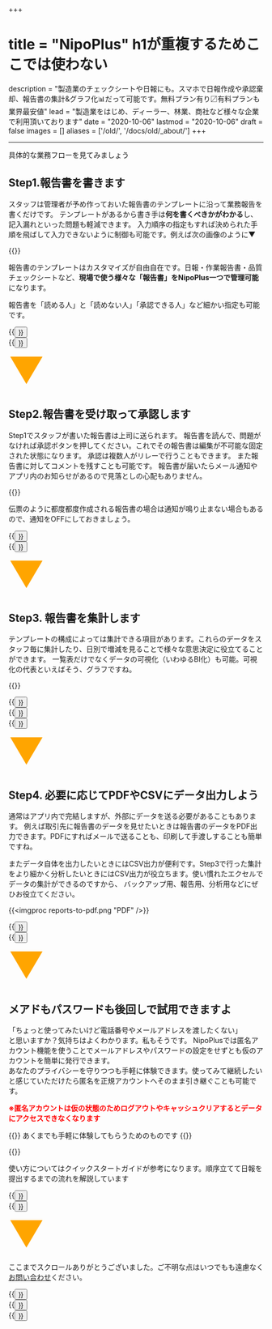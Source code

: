 +++
# title = "NipoPlus" h1が重複するためここでは使わない
description = "製造業のチェックシートや日報にも。スマホで日報作成や承認棄却、報告書の集計&グラフ化📊だって可能です。無料プラン有り〼有料プランも業界最安値"
lead = "製造業をはじめ、ディーラー、林業、商社など様々な企業で利用頂いております"
date = "2020-10-06"
lastmod = "2020-10-06"
draft = false
images = []
aliases = ['/old/', '/docs/old/_about/']
+++

---

具体的な業務フローを見てみましょう

## Step1.報告書を書きます

スタッフは管理者が予め作っておいた報告書のテンプレートに沿って業務報告を書くだけです。
テンプレートがあるから書き手は**何を書くべきかがわかる**し、記入漏れといった問題も軽減できます。
入力順序の指定もすれば決められた手順を飛ばして入力できないように制御も可能です。例えば次の画像のように▼

{{<icatch filename="input-order" msg="入力必須と 入力順指定の例" title="入力の必須が空欄の場合は日報が提出できません" fontsize="30px" alice="here" >}}

報告書のテンプレートはカスタマイズが自由自在です。日報・作業報告書・品質チェックシートなど、**現場で使う様々な「報告書」をNipoPlus一つで管理可能**になります。

報告書を「読める人」と「読めない人」「承認できる人」など細かい指定も可能です。

<div class="row justify-content-center mt-5">
<div class="col-sm-16 col-md-8">{{<button "/tips/required/" "記入・提出漏れの防止">}}</div>
<div class="col-sm-16 col-md-8">{{<button "/tips/checksheet/" "製造業の点検シート">}}</div>
</div>


<div class="text-center" style="font-size: 5em; color: orange">▼</div>

## Step2.報告書を受け取って承認します

Step1でスタッフが書いた報告書は上司に送られます。
報告書を読んで、問題がなければ承認ボタンを押してください。これでその報告書は編集が不可能な固定された状態になります。
承認は複数人がリレーで行うこともできます。
また報告書に対してコメントを残すことも可能です。
報告書が届いたらメール通知やアプリ内のお知らせがあるので見落としの心配もありません。

{{<icatch filename="report-detail" msg="承認リレー/コメ ント・通知もあるよ" title="コメントでスタッフとのコミニケーションをとることや、複数スタッフによる日報の承認リレーも利用できます。" fontsize="30px" alice="please" >}}

伝票のように都度都度作成される報告書の場合は通知が鳴り止まない場合もあるので、通知をOFFにしておきましょう。

<div class="row justify-content-center mt-5">
<div class="col-sm-16 col-md-8">{{<button "/docs/manual/read-report/_about/" "報告書を読む">}}</div>
<div class="col-sm-16 col-md-8">{{<button "/docs/manual/notice/email/" "メール通知">}}</div>
</div>

<div class="text-center" style="font-size: 5em; color: orange">▼</div>


## Step3. 報告書を集計します

テンプレートの構成によっては集計できる項目があります。これらのデータをスタッフ毎に集計したり、日別で増減を見ることで様々な意思決定に役立てることができます。
一覧表だけでなくデータの可視化（いわゆるBI化）も可能。可視化の代表といえばそう、グラフですね。

{{<icatch filename="chart" msg="日報をグラフ化して 視覚的に分析が可能" title="日報をグラフ化する" fontsize="30px" alice="here" >}}

<div class="row justify-content-center mt-5">
<div class="col-sm-16 col-md-5">{{<button "/docs/manual/analytics/chart/" "報告書のグラフ化">}}</div>
<div class="col-sm-16 col-md-5">{{<button "/tips/factory/" "P管理図の作成">}}</div>
<div class="col-sm-16 col-md-5">{{<button "/tips/progress/" "目標と進捗">}}</div>
</div>

<div class="text-center" style="font-size: 5em; color: orange">▼</div>

## Step4. 必要に応じてPDFやCSVにデータ出力しよう

通常はアプリ内で完結しますが、外部にデータを送る必要があることもあります。
例えば取引先に報告書のデータを見せたいときは報告書のデータをPDF出力できます。PDFにすればメールで送ることも、印刷して手渡しすることも簡単ですね。

またデータ自体を出力したいときにはCSV出力が便利です。Step3で行った集計をより細かく分析したいときにはCSV出力が役立ちます。使い慣れたエクセルでデータの集計ができるのですから、
バックアップ用、報告用、分析用などにぜひお役立てください。


{{<imgproc reports-to-pdf.png "PDF" />}}



<div class="row justify-content-center mt-5">
<div class="col-sm-16 col-md-8">{{<button "/docs/manual/read-report/pdf/" "PDF出力">}}</div>
<div class="col-sm-16 col-md-8">{{<button "/docs/manual/analytics/csv/" "CSV出力">}}</div>
</div>




<div class="text-center" style="font-size: 5em; color: orange">▼</div>

## メアドもパスワードも後回しで試用できますよ

「ちょっと使ってみたいけど電話番号やメールアドレスを渡したくない」  
と思いますか？気持ちはよくわかります。私もそうです。
NipoPlusでは匿名アカウント機能を使うことでメールアドレスやパスワードの設定をせずとも仮のアカウントを簡単に発行できます。  
あなたのプライバシーを守りつつも手軽に体験できます。使ってみて継続したいと感じていただけたら匿名を正規アカウントへそのまま引き継ぐことも可能です。


<div style="color:red"><strong>※匿名アカウントは仮の状態のためログアウトやキャッシュクリアするとデータにアクセスできなくなります</strong></div>

{{<alice pos="right" icon="here">}}
あくまでも手軽に体験してもらうためのものです
{{</alice>}}

{{<appscreen filename="signup-anonymous" title="匿名アカウントはEmailやパスワードの設定をせずに利用できるアカウントです" >}}

使い方についてはクイックスタートガイドが参考になります。順序立てて日報を提出するまでの流れを解説しています

<div class="row justify-content-center">
<div class="col-sm-16 col-md-5">{{<button "/manual/account/tokumei/" "匿名アカウント">}}</div>
<div class="col-sm-16 col-md-6">{{<button "/quickstart/" "クイックスタートガイド">}}</div>
</div>

<div class="text-center" style="font-size: 5em; color: orange">▼</div>

ここまでスクロールありがとうございました。ご不明な点はいつでもも遠慮なく[お問い合わせ](/others/inquery/)ください。


<div class="row justify-content-center">
<div class="col-sm-16 col-md-4">{{<button "/docs/system/android/" "Androidで使う">}}</div>
<div class="col-sm-16 col-md-4">{{<button "/docs/system/ios/" "iOSで使う">}}</div>
<div class="col-sm-16 col-md-5">{{<button "https://nipo-plus.web.app/#/" "NipoPLusを起動" "_blank">}}</div>
</div>